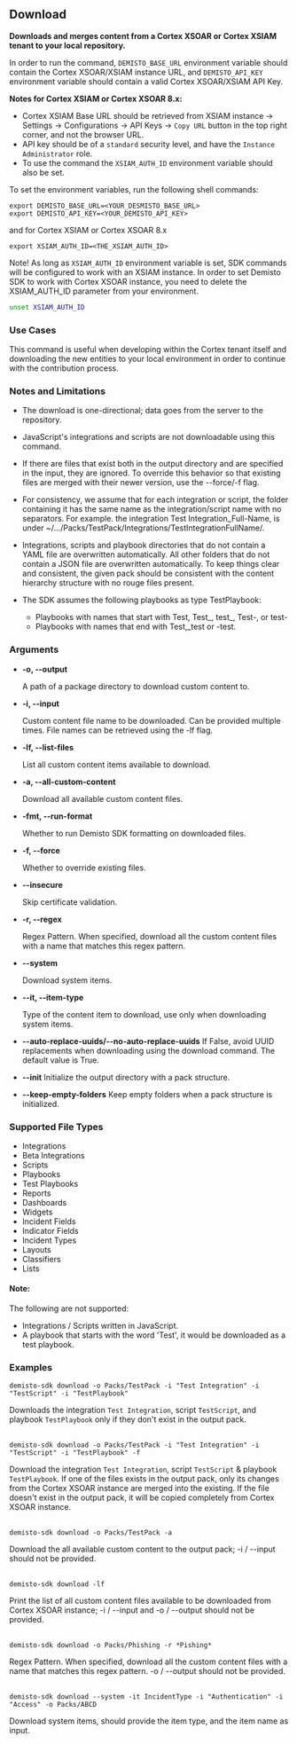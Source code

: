 ## Download

**Downloads and merges content from a Cortex XSOAR or Cortex XSIAM tenant to your local repository.**

In order to run the command, `DEMISTO_BASE_URL` environment variable should contain the Cortex XSOAR/XSIAM instance URL,
and `DEMISTO_API_KEY` environment variable should contain a valid Cortex XSOAR/XSIAM API Key.

**Notes for Cortex XSIAM or Cortex XSOAR 8.x:**
- Cortex XSIAM Base URL should be retrieved from XSIAM instance -> Settings -> Configurations -> API Keys -> `Copy URL` button in the top right corner, and not the browser URL.
- API key should be of a `standard` security level, and have the `Instance Administrator` role.
- To use the command the `XSIAM_AUTH_ID` environment variable should also be set.


To set the environment variables, run the following shell commands:
```
export DEMISTO_BASE_URL=<YOUR_DESMISTO_BASE_URL>
export DEMISTO_API_KEY=<YOUR_DEMISTO_API_KEY>
```
and for Cortex XSIAM or Cortex XSOAR 8.x
```
export XSIAM_AUTH_ID=<THE_XSIAM_AUTH_ID>
```
Note!
As long as `XSIAM_AUTH_ID` environment variable is set, SDK commands will be configured to work with an XSIAM instance.
In order to set Demisto SDK to work with Cortex XSOAR instance, you need to delete the XSIAM_AUTH_ID parameter from your environment.
```bash
unset XSIAM_AUTH_ID
```


### Use Cases
This command is useful when developing within the Cortex tenant itself and downloading the new entities to your local environment in order to continue with the contribution process.


### Notes and Limitations
* The download is one-directional; data goes from the server to the repository.

* JavaScript's integrations and scripts are not downloadable using this command.

* If there are files that exist both in the output directory and are specified in the input, they are ignored. To override this behavior so that existing files are merged with their newer version, use the --force/-f flag.

* For consistency, we assume that for each integration or script, the folder containing it has the same name as the integration/script name with no separators. For example. the integration Test Integration_Full-Name, is under ~/.../Packs/TestPack/Integrations/TestIntegrationFullName/.

* Integrations, scripts and playbook directories that do not contain a YAML file are overwritten automatically. All other folders that do not contain a JSON file are overwritten automatically. To keep things clear and consistent, the given pack should be consistent with the content hierarchy structure with no rouge files present.

* The SDK assumes the following playbooks as type TestPlaybook:

  * Playbooks with names that start with Test, Test_, test_, Test-, or test-
  * Playbooks with names that end with Test,_test or -test.

### Arguments
* **-o, --output**

    A path of a package directory to download custom content to.

* **-i, --input**

    Custom content file name to be downloaded. Can be provided multiple times. File names can be retrieved using the -lf flag.

* **-lf, --list-files**

    List all custom content items available to download.

* **-a, --all-custom-content**

    Download all available custom content files.

* **-fmt, --run-format**

    Whether to run Demisto SDK formatting on downloaded files.

* **-f, --force**

    Whether to override existing files.

* **--insecure**

    Skip certificate validation.

* **-r, --regex**

    Regex Pattern. When specified, download all the custom content files with a name that matches this regex pattern.

* **--system**

    Download system items.

* **--it, --item-type**

    Type of the content item to download, use only when downloading system items.

* **--auto-replace-uuids/--no-auto-replace-uuids**
  If False, avoid UUID replacements when downloading using the download command. The default value is True.
* **--init** Initialize the output directory with a pack structure.
* **--keep-empty-folders** Keep empty folders when a pack structure is initialized.


### Supported File Types
* Integrations
* Beta Integrations
* Scripts
* Playbooks
* Test Playbooks
* Reports
* Dashboards
* Widgets
* Incident Fields
* Indicator Fields
* Incident Types
* Layouts
* Classifiers
* Lists

#### Note:
The following are not supported:
- Integrations / Scripts written in JavaScript.
- A playbook that starts with the word 'Test', it would be downloaded as a test playbook.

### Examples
```
demisto-sdk download -o Packs/TestPack -i "Test Integration" -i "TestScript" -i "TestPlaybook"
```
Downloads the integration `Test Integration`, script `TestScript`, and playbook `TestPlaybook` only if they don't exist in the output pack.
<br/><br/>
```
demisto-sdk download -o Packs/TestPack -i "Test Integration" -i "TestScript" -i "TestPlaybook" -f
```
Download the integration `Test Integration`, script `TestScript` & playbook `TestPlaybook`.
If one of the files exists in the output pack, only its changes from the Cortex XSOAR instance are merged into the existing.
If the file doesn't exist in the output pack, it will be copied completely from Cortex XSOAR instance.
<br/><br/>
```
demisto-sdk download -o Packs/TestPack -a
```
Download the all available custom content to the output pack; -i / --input should not be provided.
<br/><br/>
```
demisto-sdk download -lf
```
Print the list of all custom content files available to be downloaded from Cortex XSOAR instance;
-i / --input and -o / --output should not be provided.
<br/><br/>
```
demisto-sdk download -o Packs/Phishing -r *Pishing*
```
Regex Pattern. When specified, download all the custom content files with a name that matches this regex pattern.
-o / --output should not be provided.
<br/><br/>
```
demisto-sdk download --system -it IncidentType -i "Authentication" -i "Access" -o Packs/ABCD
```
Download system items, should provide the item type, and the item name as input.
<br/><br/>

